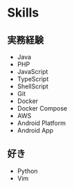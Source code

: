 # Skills

## 実務経験

- Java
- PHP
- JavaScript
- TypeScript
- ShellScript
- Git
- Docker
- Docker Compose
- AWS
- Android Platform
- Android App

## 好き

- Python
- Vim
